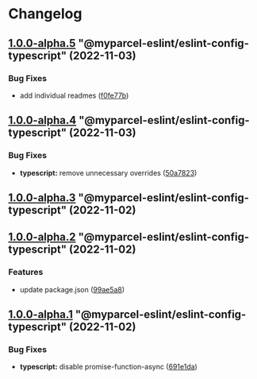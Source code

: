 # Changelog

<!-- MONODEPLOY:BELOW -->

## [1.0.0-alpha.5](https://github/myparcelnl/eslint/compare/@myparcel-eslint/eslint-config-typescript@1.0.0-alpha.4...@myparcel-eslint/eslint-config-typescript@1.0.0-alpha.5) "@myparcel-eslint/eslint-config-typescript" (2022-11-03)


### Bug Fixes

* add individual readmes ([f0fe77b](https://github/myparcelnl/eslint/commit/f0fe77bd13668afdc7472d474aa967771945ae99))




## [1.0.0-alpha.4](https://github/myparcelnl/eslint/compare/@myparcel-eslint/eslint-config-typescript@1.0.0-alpha.3...@myparcel-eslint/eslint-config-typescript@1.0.0-alpha.4) "@myparcel-eslint/eslint-config-typescript" (2022-11-03)


### Bug Fixes

* **typescript:** remove unnecessary overrides ([50a7823](https://github/myparcelnl/eslint/commit/50a7823fd22c365db635a24c5a86a3fff5dcba4a))




## [1.0.0-alpha.3](https://github/myparcelnl/eslint/compare/@myparcel-eslint/eslint-config-typescript@1.0.0-alpha.2...@myparcel-eslint/eslint-config-typescript@1.0.0-alpha.3) "@myparcel-eslint/eslint-config-typescript" (2022-11-02)




## [1.0.0-alpha.2](https://github/myparcelnl/eslint/compare/@myparcel-eslint/eslint-config-typescript@1.0.0-alpha.1...@myparcel-eslint/eslint-config-typescript@1.0.0-alpha.2) "@myparcel-eslint/eslint-config-typescript" (2022-11-02)


### Features

* update package.json ([99ae5a8](https://github/myparcelnl/eslint/commit/99ae5a866389101f92e0b7ea077306d9dabb44e4))




## [1.0.0-alpha.1](https://github/myparcelnl/eslint/compare/@myparcel-eslint/eslint-config-typescript@1.0.0-alpha.0...@myparcel-eslint/eslint-config-typescript@1.0.0-alpha.1) "@myparcel-eslint/eslint-config-typescript" (2022-11-02)


### Bug Fixes

* **typescript:** disable promise-function-async ([691e1da](https://github/myparcelnl/eslint/commit/691e1dac244c5a8de9755e911b2d5c92bb84dde6))



